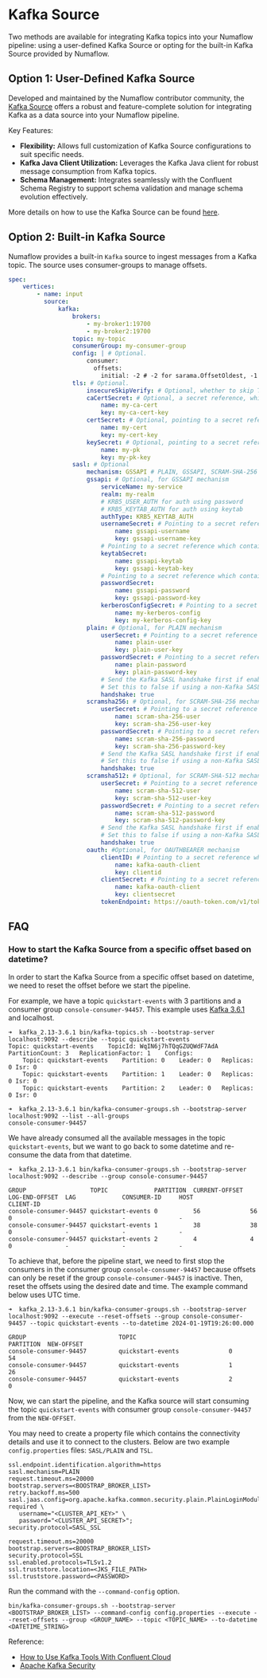 # Kafka Source

Two methods are available for integrating Kafka topics into your Numaflow pipeline:
using a user-defined Kafka Source or opting for the built-in Kafka Source provided by Numaflow.

## Option 1: User-Defined Kafka Source

Developed and maintained by the Numaflow contributor community,
the [Kafka Source](https://github.com/numaproj-contrib/kafka-java) offers a robust and feature-complete solution
for integrating Kafka as a data source into your Numaflow pipeline.

Key Features:

-   **Flexibility:** Allows full customization of Kafka Source configurations to suit specific needs.
-   **Kafka Java Client Utilization:** Leverages the Kafka Java client for robust message consumption from Kafka topics.
-   **Schema Management:** Integrates seamlessly with the Confluent Schema Registry to support schema validation and manage schema evolution effectively.

More details on how to use the Kafka Source can be found [here](https://github.com/numaproj-contrib/kafka-java/blob/main/README.md#read-data-from-kafka).

## Option 2: Built-in Kafka Source

Numaflow provides a built-in `Kafka` source to ingest messages from a Kafka topic. The source uses consumer-groups to manage offsets.

```yaml
spec:
    vertices:
        - name: input
          source:
              kafka:
                  brokers:
                      - my-broker1:19700
                      - my-broker2:19700
                  topic: my-topic
                  consumerGroup: my-consumer-group
                  config: | # Optional.
                      consumer:
                        offsets:
                          initial: -2 # -2 for sarama.OffsetOldest, -1 for sarama.OffsetNewest. Default to sarama.OffsetNewest.
                  tls: # Optional.
                      insecureSkipVerify: # Optional, whether to skip TLS verification. Default to false.
                      caCertSecret: # Optional, a secret reference, which contains the CA Cert.
                          name: my-ca-cert
                          key: my-ca-cert-key
                      certSecret: # Optional, pointing to a secret reference which contains the Cert.
                          name: my-cert
                          key: my-cert-key
                      keySecret: # Optional, pointing to a secret reference which contains the Private Key.
                          name: my-pk
                          key: my-pk-key
                  sasl: # Optional
                      mechanism: GSSAPI # PLAIN, GSSAPI, SCRAM-SHA-256 or SCRAM-SHA-512, other mechanisms not supported
                      gssapi: # Optional, for GSSAPI mechanism
                          serviceName: my-service
                          realm: my-realm
                          # KRB5_USER_AUTH for auth using password
                          # KRB5_KEYTAB_AUTH for auth using keytab
                          authType: KRB5_KEYTAB_AUTH
                          usernameSecret: # Pointing to a secret reference which contains the username
                              name: gssapi-username
                              key: gssapi-username-key
                          # Pointing to a secret reference which contains the keytab (authType: KRB5_KEYTAB_AUTH)
                          keytabSecret:
                              name: gssapi-keytab
                              key: gssapi-keytab-key
                          # Pointing to a secret reference which contains the keytab (authType: KRB5_USER_AUTH)
                          passwordSecret:
                              name: gssapi-password
                              key: gssapi-password-key
                          kerberosConfigSecret: # Pointing to a secret reference which contains the kerberos config
                              name: my-kerberos-config
                              key: my-kerberos-config-key
                      plain: # Optional, for PLAIN mechanism
                          userSecret: # Pointing to a secret reference which contains the user
                              name: plain-user
                              key: plain-user-key
                          passwordSecret: # Pointing to a secret reference which contains the password
                              name: plain-password
                              key: plain-password-key
                          # Send the Kafka SASL handshake first if enabled (defaults to true)
                          # Set this to false if using a non-Kafka SASL proxy
                          handshake: true
                      scramsha256: # Optional, for SCRAM-SHA-256 mechanism
                          userSecret: # Pointing to a secret reference which contains the user
                              name: scram-sha-256-user
                              key: scram-sha-256-user-key
                          passwordSecret: # Pointing to a secret reference which contains the password
                              name: scram-sha-256-password
                              key: scram-sha-256-password-key
                          # Send the Kafka SASL handshake first if enabled (defaults to true)
                          # Set this to false if using a non-Kafka SASL proxy
                          handshake: true
                      scramsha512: # Optional, for SCRAM-SHA-512 mechanism
                          userSecret: # Pointing to a secret reference which contains the user
                              name: scram-sha-512-user
                              key: scram-sha-512-user-key
                          passwordSecret: # Pointing to a secret reference which contains the password
                              name: scram-sha-512-password
                              key: scram-sha-512-password-key
                          # Send the Kafka SASL handshake first if enabled (defaults to true)
                          # Set this to false if using a non-Kafka SASL proxy
                          handshake: true
                      oauth: #Optional, for OAUTHBEARER mechanism
                          clientID: # Pointing to a secret reference which contains the client id
                              name: kafka-oauth-client
                              key: clientid
                          clientSecret: # Pointing to a secret reference which contains the client secret
                              name: kafka-oauth-client
                              key: clientsecret
                          tokenEndpoint: https://oauth-token.com/v1/token
```

## FAQ

### How to start the Kafka Source from a specific offset based on datetime?

In order to start the Kafka Source from a specific offset based on datetime, we need to reset the offset before we start the pipeline.

For example, we have a topic `quickstart-events` with 3 partitions and a consumer group `console-consumer-94457`. This example uses [Kafka 3.6.1](https://archive.apache.org/dist/kafka/3.6.1/RELEASE_NOTES.html) and localhost.

```shell
➜  kafka_2.13-3.6.1 bin/kafka-topics.sh --bootstrap-server localhost:9092 --describe --topic quickstart-events
Topic: quickstart-events	TopicId: WqIN6j7hTQqGZUQWdF7AdA	PartitionCount: 3	ReplicationFactor: 1	Configs:
	Topic: quickstart-events	Partition: 0	Leader: 0	Replicas: 0	Isr: 0
	Topic: quickstart-events	Partition: 1	Leader: 0	Replicas: 0	Isr: 0
	Topic: quickstart-events	Partition: 2	Leader: 0	Replicas: 0	Isr: 0
```

```shell
➜  kafka_2.13-3.6.1 bin/kafka-consumer-groups.sh --bootstrap-server localhost:9092 --list --all-groups
console-consumer-94457
```

We have already consumed all the available messages in the topic `quickstart-events`, but we want to go back to some datetime and re-consume the data from that datetime.

```shell
➜  kafka_2.13-3.6.1 bin/kafka-consumer-groups.sh --bootstrap-server localhost:9092 --describe --group console-consumer-94457

GROUP                  TOPIC             PARTITION  CURRENT-OFFSET  LOG-END-OFFSET  LAG             CONSUMER-ID     HOST            CLIENT-ID
console-consumer-94457 quickstart-events 0          56              56              0               -               -               -
console-consumer-94457 quickstart-events 1          38              38              0               -               -               -
console-consumer-94457 quickstart-events 2          4               4               0               -               -               -
```

To achieve that, before the pipeline start, we need to first stop the consumers in the consumer group `console-consumer-94457` because offsets can only be reset if the group `console-consumer-94457` is inactive. Then, reset the offsets using the desired date and time. The example command below uses UTC time.

```shell
➜  kafka_2.13-3.6.1 bin/kafka-consumer-groups.sh --bootstrap-server localhost:9092 --execute --reset-offsets --group console-consumer-94457 --topic quickstart-events --to-datetime 2024-01-19T19:26:00.000

GROUP                          TOPIC                          PARTITION  NEW-OFFSET
console-consumer-94457         quickstart-events              0          54
console-consumer-94457         quickstart-events              1          26
console-consumer-94457         quickstart-events              2          0
```

Now, we can start the pipeline, and the Kafka source will start consuming the topic `quickstart-events` with consumer group `console-consumer-94457` from the `NEW-OFFSET`.

You may need to create a property file which contains the connectivity details and use it to connect to the clusters. Below are two example `config.properties` files: `SASL/PLAIN` and `TSL`.

```text
ssl.endpoint.identification.algorithm=https
sasl.mechanism=PLAIN
request.timeout.ms=20000
bootstrap.servers=<BOOSTRAP_BROKER_LIST>
retry.backoff.ms=500
sasl.jaas.config=org.apache.kafka.common.security.plain.PlainLoginModule required \
   username="<CLUSTER_API_KEY>" \
   password="<CLUSTER_API_SECRET>";
security.protocol=SASL_SSL
```

```text
request.timeout.ms=20000
bootstrap.servers=<BOOSTRAP_BROKER_LIST>
security.protocol=SSL
ssl.enabled.protocols=TLSv1.2
ssl.truststore.location=<JKS_FILE_PATH>
ssl.truststore.password=<PASSWORD>
```

Run the command with the `--command-config` option.

```shell
bin/kafka-consumer-groups.sh --bootstrap-server <BOOTSTRAP_BROKER_LIST> --command-config config.properties --execute --reset-offsets --group <GROUP_NAME> --topic <TOPIC_NAME> --to-datetime <DATETIME_STRING>
```

Reference:

-   [How to Use Kafka Tools With Confluent Cloud](https://docs.confluent.io/kafka/operations-tools/use-kafka-tools-ccloud.html#create-a-configuration-file)
-   [Apache Kafka Security](https://kafka.apache.org/documentation/#security)
